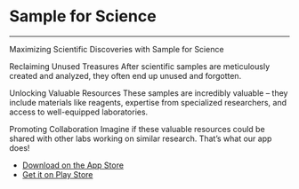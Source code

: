 # Sample for Science
---


Maximizing Scientific Discoveries with
Sample for Science

Reclaiming Unused Treasures
After scientific samples are meticulously created and analyzed, they often end up unused and forgotten.

Unlocking Valuable Resources
These samples are incredibly valuable – they include materials like reagents, expertise from specialized researchers, and access to well-equipped laboratories.

Promoting Collaboration
Imagine if these valuable resources could be shared with other labs working on similar research. That’s what our app does!

- [Download on the App Store](https://apps.apple.com/br/app/sample-for-science/id6470819452?l=en-GB)
- [Get it on Play Store](https://play.google.com/store/apps/details?id=br.uff.sample&hl=en_SG&pli=1)

